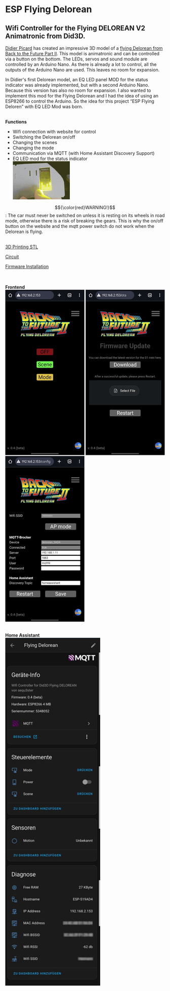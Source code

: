 # ESP Flying Delorean
## Wifi Controller for the Flying DELOREAN V2 Animatronic from Did3D.

[Didier Picard](https://www.did3d.fr) has created an impressive 3D model of a [flying Delorean from Back to the Future Part II](https://www.cgtrader.com/3d-print-models/miniatures/vehicles/flying-delorean-v2-hq-1-8-scale-530mm-3d-print-model).
This model is animatronic and can be controlled via a button on the bottom. The LEDs, servos and sound module are controlled by an Arduino Nano. As there is already a lot to control, all the outputs of the Arduino Nano are used. This leaves no room for expansion.

In Didier's first Delorean model, an EQ LED panel MOD for the status indicator was already implemented, but with a second Arduino Nano. Because this version has also no room for expansion. I also wanted to implement this mod for the Flying Delorean and I had the idea of using an ESP8266 to control the Arduino. So the idea for this project “ESP Flying Deloren” with EQ LED Mod was born.
<br><br>

**Functions**
- Wifi connection with website for control 
- Switching the Delorean on/off
- Changing the scenes
- Changing the mode
- Communication via MQTT (with Home Assistant Discovery Support)
- EQ LED mod for the status indicator<br><img src="/images/Animation.gif" width="180">

$${\color{red}WARNING!}$$: The car must never be switched on unless it is resting on its wheels in road mode,
otherwise there is a risk of breaking the gears.
This is why the on/off button on the website and the mqtt power switch do not work when the Delorean is flying.
<br><br>

[3D Printing STL](/stl)

[Circuit](/circuit)

[Firmware Installation](/installation)


<br><br>**Frontend**
<br><img src="/images/Screenshot_20250416_210002_Chrome.jpg" width="250">
<img src="/images/Screenshot_20250416_210016_Chrome.jpg" width="250">
<img src="/images/Screenshot_20250416_210028_Chrome.jpg" width="250">
<br><br>

**Home Assistant**
<br><img src="/images/Screenshot_20250417_094744_Home Assistant.jpg" width="300">
<br><br>
